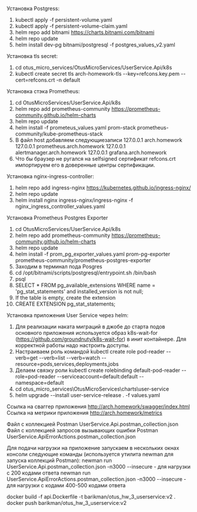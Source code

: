 Установка Postgress:
1. kubectl apply -f persistent-volume.yaml
2. kubectl apply -f persistent-volume-claim.yaml
3. helm repo add bitnami https://charts.bitnami.com/bitnami
4. helm repo update
5. helm install dev-pg bitnami/postgresql -f postgres_values_v2.yaml

Установка tls secret:
1. cd otus_micro_services/OtusMicroServices/UserService.Api/k8s
2. kubectl create secret tls arch-homework-tls --key=refcons.key.pem --cert=refcons.crt -n default

Установка стэка Prometheus:
1. cd OtusMicroServices/UserService.Api/k8s
2. helm repo add prometheus-community https://prometheus-community.github.io/helm-charts
3. helm repo update
4. helm install -f prometeus_values.yaml prom-stack prometheus-community/kube-prometheus-stack
5. В файл host добавляем следующиезаписи 127.0.0.1 arch.homework   127.0.0.1 prometheus.arch.homework   127.0.0.1 alertmanager.arch.homework   127.0.0.1 grafana.arch.homework
6. Что бы браузер не ругался на selfsigned сертификат refcons.crt импортируем его в доверенные центры сертификации.

Установка nginx-ingress-controller:
1. helm repo add ingress-nginx https://kubernetes.github.io/ingress-nginx/
2. helm repo update
3. helm install nginx ingress-nginx/ingress-nginx -f nginx_ingress_controller_values.yaml

Установка Prometheus Postgres Exporter
1. cd OtusMicroServices/UserService.Api/k8s
2. helm repo add prometheus-community https://prometheus-community.github.io/helm-charts
3. helm repo update
4. helm install -f prom_pg_exporter_values.yaml prom-pg-exporter prometheus-community/prometheus-postgres-exporter
5. Заходим в терминал пода Posgres
6. cd /opt/bitnami/scripts/postgresql/entrypoint.sh /bin/bash
7. psql
8. SELECT *
   FROM pg_available_extensions
   WHERE
   name = 'pg_stat_statements' and
   installed_version is not null;
9. If the table is empty, create the extension
10. CREATE EXTENSION pg_stat_statements;

Установка приложения User Service через helm:
1. Для реализации наката миграций в джобе до старта подов основного приложения используется образ k8s-wait-for (https://github.com/groundnuty/k8s-wait-for) в инит контайнере. Для корректной работы надо настроить доступы.
1. Настраиваем роль командой  kubectl create role pod-reader --verb=get --verb=list --verb=watch --resource=pods,services,deployments,jobs
2. Делаем связку роли kubectl create rolebinding default-pod-reader --role=pod-reader --serviceaccount=default:default --namespace=default
3. cd otus_micro_services\OtusMicroServices\charts\user-service
4. helm upgrade --install user-service-release . -f values.yaml

Ссылка на сваггер приложения http://arch.homework/swagger/index.html
Ссылка на метрики приложения http://arch.homework/metrics

Файл с коллекцией Postman UserService.Api.postman_collection.json
Файл с коллекцией запросов вызывающих ошибки Postman UserService.ApiErrorActions.postman_collection.json

Для подачи нагрузки на приложение запускаем в нескольких окнах консоли следующие команды (используется утилита newman для запуска коллекций Postman):
    newman run UserService.Api.postman_collection.json -n3000 --insecure    - для нагрузки с 200 кодами ответа
    newman run UserService.ApiErrorActions.postman_collection.json -n3000 --insecure    - для нагрузки с кодами 400-500 кодами ответа


docker build -f api.Dockerfile -t barikman/otus_hw_3_userservice:v2 .
docker push barikman/otus_hw_3_userservice:v2